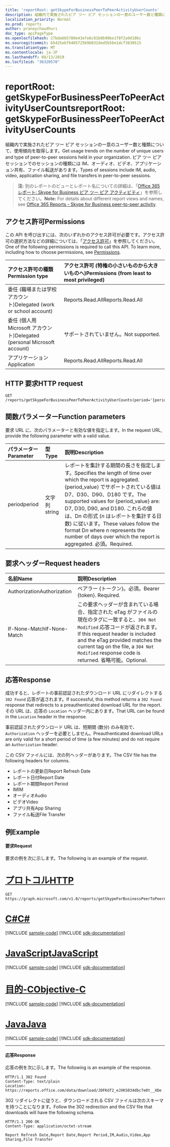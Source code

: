 ```yaml
---
title: 'reportRoot: getSkypeForBusinessPeerToPeerActivityUserCounts'
description: 組織内で実施されたピア ツー ピア セッションの一意のユーザー数と種類について、使用傾向を取得します。 ピア ツー ピア セッションでのセッションの種類には IM、オーディオ、ビデオ、アプリケーション共有、ファイル転送があります。
localization_priority: Normal
ms.prod: reports
author: pranoychaudhuri
doc_type: apiPageType
ms.openlocfilehash: 27bda6b5780e43efe6c81b0b90be1f8f2a9d10bc
ms.sourcegitcommit: b5425ebf648572569b032ded5b56e1dcf3830515
ms.translationtype: MT
ms.contentlocale: ja-JP
ms.lasthandoff: 08/13/2019
ms.locfileid: "36320570"
---
```

# <a name="reportroot-getskypeforbusinesspeertopeeractivityusercounts"></a><span data-ttu-id="642d9-104">reportRoot: getSkypeForBusinessPeerToPeerActivityUserCounts</span><span class="sxs-lookup"><span data-stu-id="642d9-104">reportRoot: getSkypeForBusinessPeerToPeerActivityUserCounts</span></span>

<span data-ttu-id="642d9-105">組織内で実施されたピア ツー ピア セッションの一意のユーザー数と種類について、使用傾向を取得します。</span><span class="sxs-lookup"><span data-stu-id="642d9-105">Get usage trends on the number of unique users and type of peer-to-peer sessions held in your organization.</span></span> <span data-ttu-id="642d9-106">ピア ツー ピア セッションでのセッションの種類には IM、オーディオ、ビデオ、アプリケーション共有、ファイル転送があります。</span><span class="sxs-lookup"><span data-stu-id="642d9-106">Types of sessions include IM, audio, video, application sharing, and file transfers in peer-to-peer sessions.</span></span>

> <span data-ttu-id="642d9-107">**注:** 別のレポートのビューとレポート名についての詳細は、「[Office 365 レポート: Skype for Business ピア ツー ピア アクティビティ](https://support.office.com/client/Skype-for-Business-Online-peertopeer-activity-d3b2d569-4ee9-44b8-92bf-d518142f0713)」を参照してください。</span><span class="sxs-lookup"><span data-stu-id="642d9-107">**Note:** For details about different report views and names, see [Office 365 Reports - Skype for Business peer-to-peer activity](https://support.office.com/client/Skype-for-Business-Online-peertopeer-activity-d3b2d569-4ee9-44b8-92bf-d518142f0713).</span></span>

## <a name="permissions"></a><span data-ttu-id="642d9-108">アクセス許可</span><span class="sxs-lookup"><span data-stu-id="642d9-108">Permissions</span></span>

<span data-ttu-id="642d9-p103">この API を呼び出すには、次のいずれかのアクセス許可が必要です。アクセス許可の選択方法などの詳細については、「[アクセス許可](/graph/permissions-reference)」を参照してください。</span><span class="sxs-lookup"><span data-stu-id="642d9-p103">One of the following permissions is required to call this API. To learn more, including how to choose permissions, see [Permissions](/graph/permissions-reference).</span></span>

| <span data-ttu-id="642d9-111">アクセス許可の種類</span><span class="sxs-lookup"><span data-stu-id="642d9-111">Permission type</span></span>                        | <span data-ttu-id="642d9-112">アクセス許可 (特権の小さいものから大きいものへ)</span><span class="sxs-lookup"><span data-stu-id="642d9-112">Permissions (from least to most privileged)</span></span> |
| :------------------------------------- | :--------------------------------------- |
| <span data-ttu-id="642d9-113">委任 (職場または学校アカウント)</span><span class="sxs-lookup"><span data-stu-id="642d9-113">Delegated (work or school account)</span></span>     | <span data-ttu-id="642d9-114">Reports.Read.All</span><span class="sxs-lookup"><span data-stu-id="642d9-114">Reports.Read.All</span></span>                         |
| <span data-ttu-id="642d9-115">委任 (個人用 Microsoft アカウント)</span><span class="sxs-lookup"><span data-stu-id="642d9-115">Delegated (personal Microsoft account)</span></span> | <span data-ttu-id="642d9-116">サポートされていません。</span><span class="sxs-lookup"><span data-stu-id="642d9-116">Not supported.</span></span>                           |
| <span data-ttu-id="642d9-117">アプリケーション</span><span class="sxs-lookup"><span data-stu-id="642d9-117">Application</span></span>                            | <span data-ttu-id="642d9-118">Reports.Read.All</span><span class="sxs-lookup"><span data-stu-id="642d9-118">Reports.Read.All</span></span>                         |

## <a name="http-request"></a><span data-ttu-id="642d9-119">HTTP 要求</span><span class="sxs-lookup"><span data-stu-id="642d9-119">HTTP request</span></span>


<!-- { "blockType": "ignored" } --> 

```http
GET /reports/getSkypeForBusinessPeerToPeerActivityUserCounts(period='{period_value}')
```

## <a name="function-parameters"></a><span data-ttu-id="642d9-120">関数パラメーター</span><span class="sxs-lookup"><span data-stu-id="642d9-120">Function parameters</span></span>

<span data-ttu-id="642d9-121">要求 URL に、次のパラメーターと有効な値を指定します。</span><span class="sxs-lookup"><span data-stu-id="642d9-121">In the request URL, provide the following parameter with a valid value.</span></span>

| <span data-ttu-id="642d9-122">パラメーター</span><span class="sxs-lookup"><span data-stu-id="642d9-122">Parameter</span></span> | <span data-ttu-id="642d9-123">型</span><span class="sxs-lookup"><span data-stu-id="642d9-123">Type</span></span>   | <span data-ttu-id="642d9-124">説明</span><span class="sxs-lookup"><span data-stu-id="642d9-124">Description</span></span>                              |
| :-------- | :----- | :--------------------------------------- |
| <span data-ttu-id="642d9-125">period</span><span class="sxs-lookup"><span data-stu-id="642d9-125">period</span></span>    | <span data-ttu-id="642d9-126">文字列</span><span class="sxs-lookup"><span data-stu-id="642d9-126">string</span></span> | <span data-ttu-id="642d9-127">レポートを集計する期間の長さを指定します。</span><span class="sxs-lookup"><span data-stu-id="642d9-127">Specifies the length of time over which the report is aggregated.</span></span> <span data-ttu-id="642d9-128">{period_value} でサポートされている値は D7、D30、D90、D180 です。</span><span class="sxs-lookup"><span data-stu-id="642d9-128">The supported values for {period_value} are: D7, D30, D90, and D180.</span></span> <span data-ttu-id="642d9-129">これらの値は、D*n* の形式 (*n* はレポートを集計する日数) に従います。</span><span class="sxs-lookup"><span data-stu-id="642d9-129">These values follow the format D*n* where *n* represents the number of days over which the report is aggregated.</span></span> <span data-ttu-id="642d9-130">必須。</span><span class="sxs-lookup"><span data-stu-id="642d9-130">Required.</span></span> |

## <a name="request-headers"></a><span data-ttu-id="642d9-131">要求ヘッダー</span><span class="sxs-lookup"><span data-stu-id="642d9-131">Request headers</span></span>

| <span data-ttu-id="642d9-132">名前</span><span class="sxs-lookup"><span data-stu-id="642d9-132">Name</span></span>          | <span data-ttu-id="642d9-133">説明</span><span class="sxs-lookup"><span data-stu-id="642d9-133">Description</span></span>                              |
| :------------ | :--------------------------------------- |
| <span data-ttu-id="642d9-134">Authorization</span><span class="sxs-lookup"><span data-stu-id="642d9-134">Authorization</span></span> | <span data-ttu-id="642d9-p105">ベアラー {トークン}。必須。</span><span class="sxs-lookup"><span data-stu-id="642d9-p105">Bearer {token}. Required.</span></span>                |
| <span data-ttu-id="642d9-137">If-None-Match</span><span class="sxs-lookup"><span data-stu-id="642d9-137">If-None-Match</span></span> | <span data-ttu-id="642d9-138">この要求ヘッダーが含まれている場合、指定された eTag がファイルの現在のタグに一致すると、`304 Not Modified` 応答コードが返されます。</span><span class="sxs-lookup"><span data-stu-id="642d9-138">If this request header is included and the eTag provided matches the current tag on the file, a `304 Not Modified` response code is returned.</span></span> <span data-ttu-id="642d9-139">省略可能。</span><span class="sxs-lookup"><span data-stu-id="642d9-139">Optional.</span></span> |

## <a name="response"></a><span data-ttu-id="642d9-140">応答</span><span class="sxs-lookup"><span data-stu-id="642d9-140">Response</span></span>

<span data-ttu-id="642d9-141">成功すると、レポートの事前認証されたダウンロード URL にリダイレクトする `302 Found` 応答が返されます。</span><span class="sxs-lookup"><span data-stu-id="642d9-141">If successful, this method returns a `302 Found` response that redirects to a preauthenticated download URL for the report.</span></span> <span data-ttu-id="642d9-142">その URL は、応答の `Location` ヘッダー内にあります。</span><span class="sxs-lookup"><span data-stu-id="642d9-142">That URL can be found in the `Location` header in the response.</span></span>

<span data-ttu-id="642d9-143">事前認証されたダウンロード URL は、短期間 (数分) のみ有効で、`Authorization` ヘッダーを必要としません。</span><span class="sxs-lookup"><span data-stu-id="642d9-143">Preauthenticated download URLs are only valid for a short period of time (a few minutes) and do not require an `Authorization` header.</span></span>

<span data-ttu-id="642d9-144">この CSV ファイルには、次の列ヘッダーがあります。</span><span class="sxs-lookup"><span data-stu-id="642d9-144">The CSV file has the following headers for columns.</span></span>

- <span data-ttu-id="642d9-145">レポートの更新日</span><span class="sxs-lookup"><span data-stu-id="642d9-145">Report Refresh Date</span></span>
- <span data-ttu-id="642d9-146">レポート日付</span><span class="sxs-lookup"><span data-stu-id="642d9-146">Report Date</span></span>
- <span data-ttu-id="642d9-147">レポート期間</span><span class="sxs-lookup"><span data-stu-id="642d9-147">Report Period</span></span>
- <span data-ttu-id="642d9-148">IM</span><span class="sxs-lookup"><span data-stu-id="642d9-148">IM</span></span>
- <span data-ttu-id="642d9-149">オーディオ</span><span class="sxs-lookup"><span data-stu-id="642d9-149">Audio</span></span>
- <span data-ttu-id="642d9-150">ビデオ</span><span class="sxs-lookup"><span data-stu-id="642d9-150">Video</span></span>
- <span data-ttu-id="642d9-151">アプリ共有</span><span class="sxs-lookup"><span data-stu-id="642d9-151">App Sharing</span></span>
- <span data-ttu-id="642d9-152">ファイル転送</span><span class="sxs-lookup"><span data-stu-id="642d9-152">File Transfer</span></span>

## <a name="example"></a><span data-ttu-id="642d9-153">例</span><span class="sxs-lookup"><span data-stu-id="642d9-153">Example</span></span>

#### <a name="request"></a><span data-ttu-id="642d9-154">要求</span><span class="sxs-lookup"><span data-stu-id="642d9-154">Request</span></span>

<span data-ttu-id="642d9-155">要求の例を次に示します。</span><span class="sxs-lookup"><span data-stu-id="642d9-155">The following is an example of the request.</span></span>


# <a name="httptabhttp"></a>[<span data-ttu-id="642d9-156">プロトコル</span><span class="sxs-lookup"><span data-stu-id="642d9-156">HTTP</span></span>](#tab/http)
<!--{
  "blockType": "request",
  "isComposable": true,
  "name": "reportroot_getskypeforbusinesspeertopeeractivityusercounts"
}-->

```http
GET https://graph.microsoft.com/v1.0/reports/getSkypeForBusinessPeerToPeerActivityUserCounts(period='D7')
```
# <a name="ctabcsharp"></a>[<span data-ttu-id="642d9-157">C#</span><span class="sxs-lookup"><span data-stu-id="642d9-157">C#</span></span>](#tab/csharp)
[!INCLUDE [sample-code](../includes/snippets/csharp/reportroot-getskypeforbusinesspeertopeeractivityusercounts-csharp-snippets.md)]
[!INCLUDE [sdk-documentation](../includes/snippets/snippets-sdk-documentation-link.md)]

# <a name="javascripttabjavascript"></a>[<span data-ttu-id="642d9-158">JavaScript</span><span class="sxs-lookup"><span data-stu-id="642d9-158">JavaScript</span></span>](#tab/javascript)
[!INCLUDE [sample-code](../includes/snippets/javascript/reportroot-getskypeforbusinesspeertopeeractivityusercounts-javascript-snippets.md)]
[!INCLUDE [sdk-documentation](../includes/snippets/snippets-sdk-documentation-link.md)]

# <a name="objective-ctabobjc"></a>[<span data-ttu-id="642d9-159">目的-C</span><span class="sxs-lookup"><span data-stu-id="642d9-159">Objective-C</span></span>](#tab/objc)
[!INCLUDE [sample-code](../includes/snippets/objc/reportroot-getskypeforbusinesspeertopeeractivityusercounts-objc-snippets.md)]
[!INCLUDE [sdk-documentation](../includes/snippets/snippets-sdk-documentation-link.md)]

# <a name="javatabjava"></a>[<span data-ttu-id="642d9-160">Java</span><span class="sxs-lookup"><span data-stu-id="642d9-160">Java</span></span>](#tab/java)
[!INCLUDE [sample-code](../includes/snippets/java/reportroot-getskypeforbusinesspeertopeeractivityusercounts-java-snippets.md)]
[!INCLUDE [sdk-documentation](../includes/snippets/snippets-sdk-documentation-link.md)]

---


#### <a name="response"></a><span data-ttu-id="642d9-161">応答</span><span class="sxs-lookup"><span data-stu-id="642d9-161">Response</span></span>

<span data-ttu-id="642d9-162">応答の例を次に示します。</span><span class="sxs-lookup"><span data-stu-id="642d9-162">The following is an example of the response.</span></span>

<!-- {
  "blockType": "response",
  "truncated": true,
  "@odata.type": "microsoft.graph.report"
} -->

```http
HTTP/1.1 302 Found
Content-Type: text/plain
Location: https://reports.office.com/data/download/JDFKdf2_eJXKS034dbc7e0t__XDe
```

<span data-ttu-id="642d9-163">302 リダイレクトに従うと、ダウンロードされる CSV ファイルは次のスキーマを持つことになります。</span><span class="sxs-lookup"><span data-stu-id="642d9-163">Follow the 302 redirection and the CSV file that downloads will have the following schema.</span></span>

<!-- { "blockType": "ignored" } --> 

```http
HTTP/1.1 200 OK
Content-Type: application/octet-stream

Report Refresh Date,Report Date,Report Period,IM,Audio,Video,App Sharing,File Transfer
```
<!-- uuid: 8fcb5dbc-d5aa-4681-8e31-b001d5168d79 
2015-10-25 14:57:30 UTC -->
<!-- {
  "type": "#page.annotation",
  "description": "Example",
  "keywords": "",
  "section": "documentation",
  "tocPath": "",
  "suppressions": [
  ]
}-->
